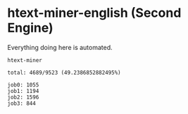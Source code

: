 # htext-miner-english (Second Engine)

Everything doing here is automated.

```
htext-miner

total: 4689/9523 (49.2386852882495%)

job0: 1055
job1: 1194
job2: 1596
job3: 844
```